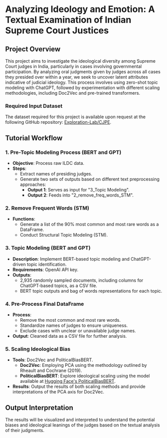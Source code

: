 # Analyzing Ideology and Emotion: A Textual Examination of Indian Supreme Court Justices

## Project Overview
This project aims to investigate the ideological diversity among Supreme Court judges in India, particularly in cases involving governmental participation. By analyzing oral judgments given by judges across all cases they presided over within a year, we seek to uncover latent attributes indicative of judicial ideology. This process involves using zero-shot topic modeling with ChatGPT, followed by experimentation with different scaling methodologies, including Doc2Vec and pre-trained transformers.

### Required Input Dataset
The dataset required for this project is available upon request at the following GitHub repository: [Exploration-Lab/CJPE](https://github.com/Exploration-Lab/CJPE). 

## Tutorial Workflow

### 1. Pre-Topic Modeling Process (BERT and GPT)
- **Objective**: Process raw ILDC data.
- **Steps**:
  - Extract names of presiding judges.
  - Generate two sets of outputs based on different text preprocessing approaches:
    - **Output 1**: Serves as input for "3_Topic Modeling".
    - **Output 2**: Feeds into "2_remove_freq_words_STM".

### 2. Remove Frequent Words (STM)
- **Functions**:
  - Generate a list of the 90% most common and most rare words as a DataFrame.
  - Conduct Structural Topic Modeling (STM).

### 3. Topic Modeling (BERT and GPT)
- **Description**: Implement BERT-based topic modeling and ChatGPT-driven topic identification.
- **Requirements**: OpenAI API key.
- **Outputs**: 
  - 2,935 randomly sampled documents, including columns for ChatGPT-based topics, as a CSV file.
  - BERT topic outputs and bag of words representations for each topic.

### 4. Pre-Process Final DataFrame
- **Process**:
  - Remove the most common and most rare words.
  - Standardize names of judges to ensure uniqueness.
  - Exclude cases with unclear or unavailable judge names.
- **Output**: Cleaned data as a CSV file for further analysis.

### 5. Scaling Ideological Bias
- **Tools**: Doc2Vec and PoliticalBiasBERT.
  - **Doc2Vec**: Employing PCA using the methodology outlined by Rheault and Cochrane (2019).
  - **PoliticalBiasBERT**: Explore ideological scaling using the model available at [Hugging Face's PoliticalBiasBERT](https://huggingface.co/bucketresearch/politicalBiasBERT).
- **Results**: Output the results of both scaling methods and provide interpretations of the PCA axis for Doc2Vec.

## Output Interpretation
The results will be visualized and interpreted to understand the potential biases and ideological leanings of the judges based on the textual analysis of their judgments.